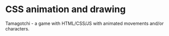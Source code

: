 # CSS animation and drawing

Tamagotchi - a game with HTML/CSS/JS with animated movements and/or characters.


